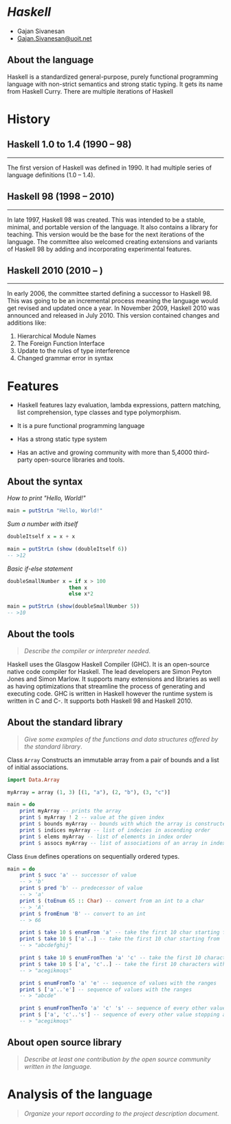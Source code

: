 # _Haskell_

- Gajan Sivanesan
- Gajan.Sivanesan@uoit.net

## About the language

Haskell is a standardized general-purpose, purely functional programming language with non-strict semantics and strong static typing. It gets its name from Haskell Curry. There are multiple iterations of Haskell  

# History

## Haskell 1.0 to 1.4 (1990 – 98)
------------------------------

   The first version of Haskell was defined in 1990. It had multiple series of language definitions (1.0 – 1.4). 
		
## Haskell 98 (1998 – 2010)
------------------------

   In late 1997, Haskell 98 was created. This was intended to be a stable, minimal, and portable version of the language. It also contains a library for teaching. This version would be the base for the next iterations of the language. The committee also welcomed creating extensions and variants of Haskell 98 by adding and incorporating experimental features. 
		
## Haskell 2010 (2010 – )
----------------------

   In early 2006, the committee started defining a successor to Haskell 98. This was going to be an incremental process meaning the language would get revised and updated once a year. In November 2009, Haskell 2010 was announced and released in July 2010. This version contained changes and additions like:
		
1.	Hierarchical Module Names 
2.	The Foreign Function Interface 
3.	Update to the rules of type interference 
4.	Changed grammar error in syntax

# Features

* Haskell features lazy evaluation, lambda expressions, pattern matching, list comprehension, type classes and type polymorphism.

* It is a pure functional programming language

* Has a strong static type system

* Has an active and growing community with more than 5,4000 third-party open-source libraries and tools. 



## About the syntax

*How to print "Hello, World!"*

```haskell
main = putStrLn "Hello, World!"
```
*Sum a number with itself*

```haskell 
doubleItself x = x + x 

main = putStrLn (show (doubleItself 6))
-- >12
```
*Basic if-else statement*

```haskell
doubleSmallNumber x = if x > 100
                    then x
                    else x*2

main = putStrLn (show(doubleSmallNumber 5))
-- >10
```

## About the tools

> _Describe the compiler or interpreter needed_.

Haskell uses the Glasgow Haskell Compiler (GHC). It is an open-source native code compiler for Haskell. The lead developers are Simon Peyton Jones and Simon Marlow. It supports many extensions and libraries as well as having optimizations that streamline the process of generating and executing code. GHC is written in Haskell however the runtime system is written in C and C-. It supports both Haskell 98 and Haskell 2010. 

## About the standard library

> _Give some examples of the functions and data structures
> offered by the standard library_.

Class ```Array``` Constructs an immutable array from a pair of bounds and a list of initial associations.

```haskell
import Data.Array

myArray = array (1, 3) [(1, "a"), (2, "b"), (3, "c")]

main = do
    print myArray -- prints the array
    print $ myArray ! 2 -- value at the given index
    print $ bounds myArray -- bounds with which the array is constructed
    print $ indices myArray -- list of indecies in ascending order
    print $ elems myArray -- list of elements in index order
    print $ assocs myArray -- list of associations of an array in index order
 ```

Class ```Enum``` defines operations on sequentially ordered types.

```haskell
main = do
    print $ succ 'a' -- successor of value
    -- > 'b'
    print $ pred 'b' -- predecessor of value
    -- > 'a'
    print $ (toEnum 65 :: Char) -- convert from an int to a char
    -- > 'A'
    print $ fromEnum 'B' -- convert to an int
    -- > 66

    print $ take 10 $ enumFrom 'a' -- take the first 10 char starting from 'a'
    print $ take 10 $ ['a'..] -- take the first 10 char starting from 'a'
    -- > "abcdefghij"

    print $ take 10 $ enumFromThen 'a' 'c' -- take the first 10 characters with the pattern with 'a' and 'c' (so every other character)
    print $ take 10 $ ['a', 'c'..] -- take the first 10 characters with the pattern with 'a' and 'c' (so every other character)
    -- > "acegikmoqs"

    print $ enumFromTo 'a' 'e' -- sequence of values with the ranges 
    print $ ['a'..'e'] -- sequence of values with the ranges
    -- > "abcde" 

    print $ enumFromThenTo 'a' 'c' 's' -- sequence of every other value stopping at 's'
    print $ ['a', 'c'..'s'] -- sequence of every other value stopping at 's'
    -- > "acegikmoqs"
```

## About open source library

> _Describe at least one contribution by the open source
community written in the language._

# Analysis of the language

> _Organize your report according to the project description
document_.


